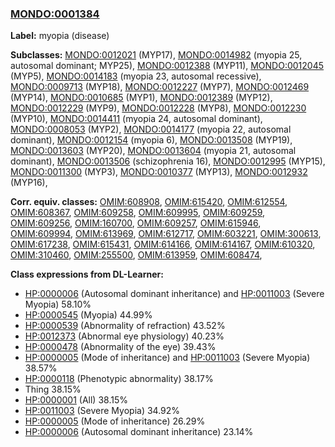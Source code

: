 
### [MONDO:0001384](http://purl.obolibrary.org/obo/MONDO_0001384)
**Label:** myopia (disease)

**Subclasses:** [MONDO:0012021](http://purl.obolibrary.org/obo/MONDO_0012021) (MYP17), [MONDO:0014982](http://purl.obolibrary.org/obo/MONDO_0014982) (myopia 25, autosomal dominant; MYP25), [MONDO:0012388](http://purl.obolibrary.org/obo/MONDO_0012388) (MYP11), [MONDO:0012045](http://purl.obolibrary.org/obo/MONDO_0012045) (MYP5), [MONDO:0014183](http://purl.obolibrary.org/obo/MONDO_0014183) (myopia 23, autosomal recessive), [MONDO:0009713](http://purl.obolibrary.org/obo/MONDO_0009713) (MYP18), [MONDO:0012227](http://purl.obolibrary.org/obo/MONDO_0012227) (MYP7), [MONDO:0012469](http://purl.obolibrary.org/obo/MONDO_0012469) (MYP14), [MONDO:0010685](http://purl.obolibrary.org/obo/MONDO_0010685) (MYP1), [MONDO:0012389](http://purl.obolibrary.org/obo/MONDO_0012389) (MYP12), [MONDO:0012229](http://purl.obolibrary.org/obo/MONDO_0012229) (MYP9), [MONDO:0012228](http://purl.obolibrary.org/obo/MONDO_0012228) (MYP8), [MONDO:0012230](http://purl.obolibrary.org/obo/MONDO_0012230) (MYP10), [MONDO:0014411](http://purl.obolibrary.org/obo/MONDO_0014411) (myopia 24, autosomal dominant), [MONDO:0008053](http://purl.obolibrary.org/obo/MONDO_0008053) (MYP2), [MONDO:0014177](http://purl.obolibrary.org/obo/MONDO_0014177) (myopia 22, autosomal dominant), [MONDO:0012154](http://purl.obolibrary.org/obo/MONDO_0012154) (myopia 6), [MONDO:0013508](http://purl.obolibrary.org/obo/MONDO_0013508) (MYP19), [MONDO:0013603](http://purl.obolibrary.org/obo/MONDO_0013603) (MYP20), [MONDO:0013604](http://purl.obolibrary.org/obo/MONDO_0013604) (myopia 21, autosomal dominant), [MONDO:0013506](http://purl.obolibrary.org/obo/MONDO_0013506) (schizophrenia 16), [MONDO:0012995](http://purl.obolibrary.org/obo/MONDO_0012995) (MYP15), [MONDO:0011300](http://purl.obolibrary.org/obo/MONDO_0011300) (MYP3), [MONDO:0010377](http://purl.obolibrary.org/obo/MONDO_0010377) (MYP13), [MONDO:0012932](http://purl.obolibrary.org/obo/MONDO_0012932) (MYP16), 

**Corr. equiv. classes:** [OMIM:608908](http://purl.obolibrary.org/obo/OMIM_608908), [OMIM:615420](http://purl.obolibrary.org/obo/OMIM_615420), [OMIM:612554](http://purl.obolibrary.org/obo/OMIM_612554), [OMIM:608367](http://purl.obolibrary.org/obo/OMIM_608367), [OMIM:609258](http://purl.obolibrary.org/obo/OMIM_609258), [OMIM:609995](http://purl.obolibrary.org/obo/OMIM_609995), [OMIM:609259](http://purl.obolibrary.org/obo/OMIM_609259), [OMIM:609256](http://purl.obolibrary.org/obo/OMIM_609256), [OMIM:160700](http://purl.obolibrary.org/obo/OMIM_160700), [OMIM:609257](http://purl.obolibrary.org/obo/OMIM_609257), [OMIM:615946](http://purl.obolibrary.org/obo/OMIM_615946), [OMIM:609994](http://purl.obolibrary.org/obo/OMIM_609994), [OMIM:613969](http://purl.obolibrary.org/obo/OMIM_613969), [OMIM:612717](http://purl.obolibrary.org/obo/OMIM_612717), [OMIM:603221](http://purl.obolibrary.org/obo/OMIM_603221), [OMIM:300613](http://purl.obolibrary.org/obo/OMIM_300613), [OMIM:617238](http://purl.obolibrary.org/obo/OMIM_617238), [OMIM:615431](http://purl.obolibrary.org/obo/OMIM_615431), [OMIM:614166](http://purl.obolibrary.org/obo/OMIM_614166), [OMIM:614167](http://purl.obolibrary.org/obo/OMIM_614167), [OMIM:610320](http://purl.obolibrary.org/obo/OMIM_610320), [OMIM:310460](http://purl.obolibrary.org/obo/OMIM_310460), [OMIM:255500](http://purl.obolibrary.org/obo/OMIM_255500), [OMIM:613959](http://purl.obolibrary.org/obo/OMIM_613959), [OMIM:608474](http://purl.obolibrary.org/obo/OMIM_608474), 

**Class expressions from DL-Learner:**

- [HP:0000006](http://purl.obolibrary.org/obo/HP_0000006) (Autosomal dominant inheritance) and [HP:0011003](http://purl.obolibrary.org/obo/HP_0011003) (Severe Myopia) 58.10%
- [HP:0000545](http://purl.obolibrary.org/obo/HP_0000545) (Myopia) 44.99%
- [HP:0000539](http://purl.obolibrary.org/obo/HP_0000539) (Abnormality of refraction) 43.52%
- [HP:0012373](http://purl.obolibrary.org/obo/HP_0012373) (Abnormal eye physiology) 40.23%
- [HP:0000478](http://purl.obolibrary.org/obo/HP_0000478) (Abnormality of the eye) 39.43%
- [HP:0000005](http://purl.obolibrary.org/obo/HP_0000005) (Mode of inheritance) and [HP:0011003](http://purl.obolibrary.org/obo/HP_0011003) (Severe Myopia) 38.57%
- [HP:0000118](http://purl.obolibrary.org/obo/HP_0000118) (Phenotypic abnormality) 38.17%
- Thing 38.15%
- [HP:0000001](http://purl.obolibrary.org/obo/HP_0000001) (All) 38.15%
- [HP:0011003](http://purl.obolibrary.org/obo/HP_0011003) (Severe Myopia) 34.92%
- [HP:0000005](http://purl.obolibrary.org/obo/HP_0000005) (Mode of inheritance) 26.29%
- [HP:0000006](http://purl.obolibrary.org/obo/HP_0000006) (Autosomal dominant inheritance) 23.14%


